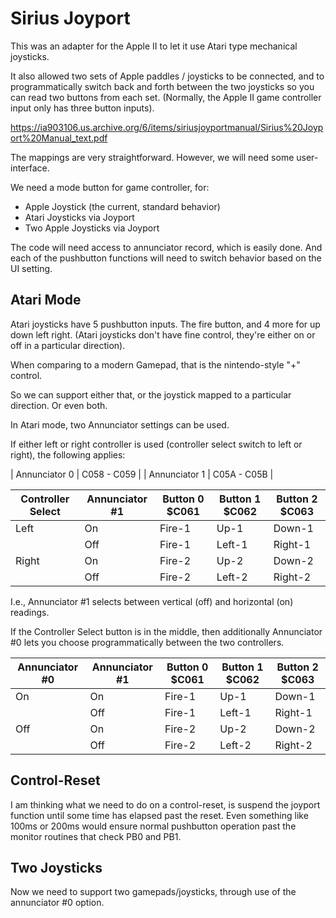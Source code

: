# Sirius Joyport

This was an adapter for the Apple II to let it use Atari type mechanical joysticks.

It also allowed two sets of Apple paddles / joysticks to be connected, and to programmatically switch back and forth between the two joysticks so you can read two buttons from each set. (Normally, the Apple II game controller input only has three button inputs).

https://ia903106.us.archive.org/6/items/siriusjoyportmanual/Sirius%20Joyport%20Manual_text.pdf

The mappings are very straightforward. However, we will need some user-interface.

We need a mode button for game controller, for:

* Apple Joystick (the current, standard behavior)
* Atari Joysticks via Joyport
* Two Apple Joysticks via Joyport

The code will need access to annunciator record, which is easily done. And each of the pushbutton functions will need to switch behavior based on the UI setting.

## Atari Mode

Atari joysticks have 5 pushbutton inputs. The fire button, and 4 more for up down left right. (Atari joysticks don't have fine control, they're either on or off in a particular direction).

When comparing to a modern Gamepad, that is the nintendo-style "+" control.

So we can support either that, or the joystick mapped to a particular direction. Or even both.

In Atari mode, two Annunciator settings can be used.

If either left or right controller is used (controller select switch to left or right), the following applies:

| Annunciator 0 | C058 - C059 |
| Annunciator 1 | C05A - C05B |

| Controller Select | Annunciator #1 | Button 0 $C061 | Button 1 $C062 | Button 2 $C063 |
|--|--|--|--|--|
| Left | On | Fire-1 | Up-1 | Down-1 |
| | Off | Fire-1 | Left-1 | Right-1 |
| Right | On | Fire-2 | Up-2 | Down-2 |
| | Off | Fire-2 | Left-2 | Right-2 |

I.e., Annunciator #1 selects between vertical (off) and horizontal (on) readings.

If the Controller Select button is in the middle, then additionally Annunciator #0 lets you choose programmatically between the two controllers.

| Annunciator #0 | Annunciator #1 | Button 0 $C061 | Button 1 $C062 | Button 2 $C063 |
|--|--|--|--|--|
| On | On | Fire-1 | Up-1 | Down-1 |
| | Off | Fire-1 | Left-1 | Right-1 |
| Off | On | Fire-2 | Up-2 | Down-2 |
| | Off | Fire-2 | Left-2 | Right-2 |

## Control-Reset

I am thinking what we need to do on a control-reset, is suspend the joyport function until some time has elapsed past the reset. Even something like 100ms or 200ms would ensure normal pushbutton operation past the monitor routines that check PB0 and PB1.

## Two Joysticks

Now we need to support two gamepads/joysticks, through use of the annunciator #0 option.
